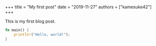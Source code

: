 +++
title = "My first post"
date = "2019-11-27"
authors = ["kamesuke42"]
+++

This is my first blog post.

```rust
fn main() {
    println!("Hello, world!");
}
```
